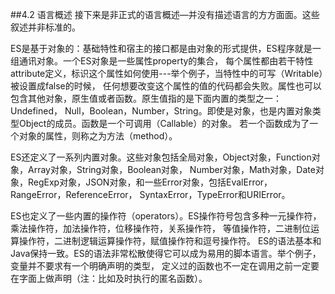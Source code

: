 ##4.2 语言概述
接下来是非正式的语言概述—并没有描述语言的方方面面。这些叙述并非标准的。

ES是基于对象的：基础特性和宿主的接口都是由对象的形式提供，ES程序就是一组通讯对象。一个ES对象是一些属性property的集合，
每个属性都由若干特性attribute定义，标识这个属性如何使用---举个例子，当特性中的可写（Writable）被设置成false的时候，
任何想要改变这个属性的值的代码都会失败。属性也可以包含其他对象，原生值或者函数。原生值指的是下面内置的类型之一： Undefined，
Null，Boolean，Number，String。即使是对象，也是内置对象类型Object的成员。函数是一个可调用（Callable）的对象。
若一个函数成为了一个对象的属性，则称之为方法（method）。

ES还定义了一系列内置对象。这些对象包括全局对象，Object对象，Function对象，Array对象，String对象，Boolean对象，
Number对象，Math对象，Date对象，RegExp对象，JSON对象，和一些Error对象，包括EvalError，RangeError，ReferenceError，
SyntaxError，TypeError和URIError。

ES也定义了一些内置的操作符（operators）。ES操作符号包含多种一元操作符，乘法操作符，加法操作符，位移操作符，关系操作符，
等值操作符，二进制位运算操作符，二进制逻辑运算操作符，赋值操作符和逗号操作符。
ES的语法基本和Java保持一致。ES的语法非常松散使得它可以成为易用的脚本语言。举个例子，变量并不要求有一个明确声明的类型，
定义过的函数也不一定在调用之前一定要在字面上做声明（注：比如及时执行的匿名函数）。
